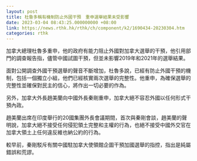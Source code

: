 ```yaml
---
layout: post
title: 杜魯多稱有機制防止外國干預　重申選舉結果未受影響
date: 2023-03-04 08:43:25.000000000 +08:00
link: https://news.rthk.hk/rthk/ch/component/k2/1690434-20230304.htm
categories: rthk
---
```


加拿大總理杜魯多重申，他的政府有能力阻止外國對加拿大選舉的干預，他引用部門的調查報告指，儘管中國試圖干預，但並未影響2019年和2021年的選舉結果。

面對公開調查外國干預選舉的聲音不斷增加，杜魯多說，已經有防止外國干預的機制，包括一個獨立小組，他們已經核實兩次選舉的完整性。他重申，為確保選舉的完整性並確保對民主的信心，將作出一切必要的作為。

另外，加拿大外長趙美蘭向中國外長秦剛重申，加拿大絕不容忍外國以任何形式干預內政。

趙美蘭出席在印度舉行的20國集團外長會議期間，首次與秦剛會談，趙美蘭的聲明說，加拿大絕不接受任何侵犯領土完整和主權的行為，也絕不接受中國外交官在加拿大領土上任何違反維也納公約的行為。

較早前，秦剛駁斥有關中國駐加拿大使領館企圖干預加國選舉的指控，指出是純屬錯誤和荒謬。
